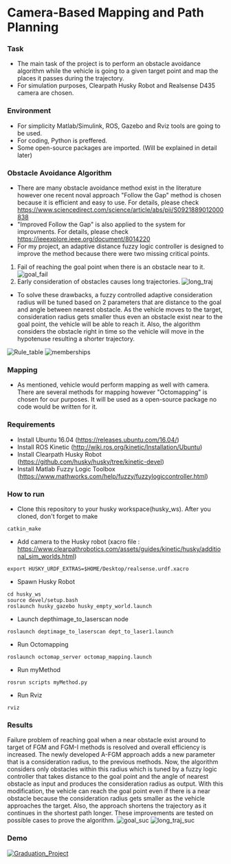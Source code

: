 # Camera-Based Mapping and Path Planning
### Task
- The main task of the project is to perform an obstacle avoidance algorithm while the vehicle is going to a given target point and map the places it passes during the trajectory. 
- For simulation purposes, Clearpath Husky Robot and Realsense D435 camera are chosen.

### Environment
- For simplicity Matlab/Simulink, ROS, Gazebo and Rviz tools are going to be used.
- For coding, Python is preffered.
- Some open-source packages are imported. (Will be explained in detail later)

### Obstacle Avoidance Algorithm
- There are many obstacle avoidance method exist in the literature however one recent noval approach "Follow the Gap" method is chosen because it is efficient and easy to use. For details, please check https://www.sciencedirect.com/science/article/abs/pii/S0921889012000838
- "Improved Follow the Gap" is also applied to the system for improvments. For details, please check https://ieeexplore.ieee.org/document/8014220
- For my project, an adaptive distance fuzzy logic controller is designed to improve the method because there were two missing critical points.
1. Fail of reaching the goal point when there is an obstacle near to it.
![goal_fail](https://user-images.githubusercontent.com/63864726/132513117-da7c7ca4-6ca8-4013-a896-8bcffaa6523a.jpg)
2. Early consideration of obstacles causes long trajectories.
![long_traj](https://user-images.githubusercontent.com/63864726/132513169-2166862e-a57d-416d-b0dd-0cfccab25597.jpg)
- To solve these drawbacks, a fuzzy controlled adaptive consideration radius will be tuned based on 2 parameters that are distance to the goal and angle between nearest obstacle. As the vehicle moves to the target, consideration radius gets smaller thus even an obstacle exist near to the goal point, the vehicle will be able to reach it. Also, the algorithm considers the obstacle right in time so the vehicle will move in the hypotenuse resulting a shorter trajectory.

![Rule_table](https://user-images.githubusercontent.com/63864726/132514328-0c503d38-77b8-4071-8cd4-e8138da00f77.png)
![memberships](https://user-images.githubusercontent.com/63864726/132513388-9e630adf-79a6-415c-858e-8995cb4940db.jpg)
### Mapping
- As mentioned, vehicle would perform mapping as well with camera. There are several methods for mapping however "Octomapping" is chosen for our purposes. It will be used as a open-source package no code would be written for it.

### Requirements
- Install Ubuntu 16.04 (https://releases.ubuntu.com/16.04/)
- Install ROS Kinetic (http://wiki.ros.org/kinetic/Installation/Ubuntu)
- Install Clearpath Husky Robot (https://github.com/husky/husky/tree/kinetic-devel)
- Install Matlab Fuzzy Logic Toolbox (https://www.mathworks.com/help/fuzzy/fuzzylogiccontroller.html)

### How to run
- Clone this repository to your husky workspace(husky_ws). After you cloned, don't forget to make
```
catkin_make
```
- Add camera to the Husky robot (xacro file : https://www.clearpathrobotics.com/assets/guides/kinetic/husky/additional_sim_worlds.html)
```
export HUSKY_URDF_EXTRAS=$HOME/Desktop/realsense.urdf.xacro
```
- Spawn Husky Robot
```
cd husky_ws
source devel/setup.bash
roslaunch husky_gazebo husky_empty_world.launch
```
- Launch depthimage_to_laserscan node
```
roslaunch deptimage_to_laserscan dept_to_laser1.launch
```
- Run Octomapping
```
roslaunch octomap_server octomap_mapping.launch
```
- Run myMethod
```
rosrun scripts myMethod.py
```
- Run Rviz
```
rviz
```
### Results
Failure problem of reaching goal when a near obstacle exist around to target of FGM and FGM-I methods is resolved and overall efficiency is increased. The newly developed A-FGM approach adds a new parameter that is a consideration radius, to the previous methods. Now, the algorithm considers only obstacles within this radius which is tuned by a fuzzy logic controller that takes distance to the goal point and the angle of nearest obstacle as input and produces the consideration radius as output. With this modification, the vehicle can reach the goal point even if there is a near obstacle because the consideration radius gets smaller as the vehicle approaches the target. Also, the approach shortens the trajectory as it continues in the shortest path longer. These improvements are tested on possible cases to prove the algorithm.
![goal_suc](https://user-images.githubusercontent.com/63864726/132517794-7efa47a8-90c1-4a0d-a912-b4870a1245fe.jpg)
![long_traj_suc](https://user-images.githubusercontent.com/63864726/132517811-8e95299b-2d50-4b24-9eef-7a74495d13dd.jpg)


### Demo
[![Graduation_Project](https://img.youtube.com/vi/wMMFzKAfvjo/0.jpg)](https://www.youtube.com/watch?v=wMMFzKAfvjo)
